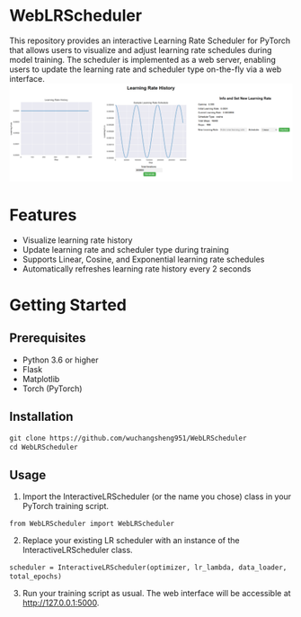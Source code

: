 # WebLRScheduler

This repository provides an interactive Learning Rate Scheduler for PyTorch that allows users to visualize and adjust learning rate schedules during model training. The scheduler is implemented as a web server, enabling users to update the learning rate and scheduler type on-the-fly via a web interface. ![example](./image/example.png)

# Features
- Visualize learning rate history
- Update learning rate and scheduler type during training
- Supports Linear, Cosine, and Exponential learning rate schedules
- Automatically refreshes learning rate history every 2 seconds

# Getting Started


## Prerequisites

- Python 3.6 or higher
- Flask
- Matplotlib
- Torch (PyTorch)

## Installation

```
git clone https://github.com/wuchangsheng951/WebLRScheduler
cd WebLRScheduler
```

## Usage

1. Import the InteractiveLRScheduler (or the name you chose) class in your PyTorch training script.
```
from WebLRScheduler import WebLRScheduler

```
2. Replace your existing LR scheduler with an instance of the InteractiveLRScheduler class.
```
scheduler = InteractiveLRScheduler(optimizer, lr_lambda, data_loader, total_epochs)

```
3. Run your training script as usual. The web interface will be accessible at http://127.0.0.1:5000.